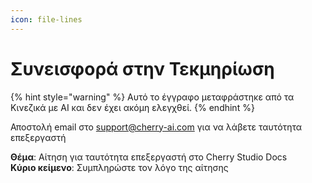 ```yaml
---
icon: file-lines
---
```

# Συνεισφορά στην Τεκμηρίωση


{% hint style="warning" %}
Αυτό το έγγραφο μεταφράστηκε από τα Κινεζικά με AI και δεν έχει ακόμη ελεγχθεί.
{% endhint %}




Αποστολή email στο support@cherry-ai.com για να λάβετε ταυτότητα επεξεργαστή

**Θέμα**: Αίτηση για ταυτότητα επεξεργαστή στο Cherry Studio Docs  
**Κύριο κείμενο**: Συμπληρώστε τον λόγο της αίτησης